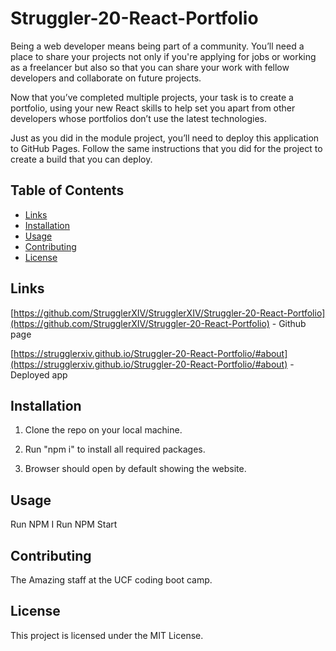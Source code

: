 # Struggler-20-React-Portfolio

Being a web developer means being part of a community. You’ll need a place to share your projects not only if you're applying for jobs or working as a freelancer but also so that you can share your work with fellow developers and collaborate on future projects.

Now that you’ve completed multiple projects, your task is to create a portfolio, using your new React skills to help set you apart from other developers whose portfolios don’t use the latest technologies.

Just as you did in the module project, you’ll need to deploy this application to GitHub Pages. Follow the same instructions that you did for the project to create a build that you can deploy.

## Table of Contents

- [Links](#links)
- [Installation](#installation)
- [Usage](#usage)
- [Contributing](#contributing)
- [License](#license)

## Links

[https://github.com/StrugglerXIV/StrugglerXIV/Struggler-20-React-Portfolio](https://github.com/StrugglerXIV/Struggler-20-React-Portfolio) - Github page

[https://strugglerxiv.github.io/Struggler-20-React-Portfolio/#about](https://strugglerxiv.github.io/Struggler-20-React-Portfolio/#about)  - Deployed app

## Installation

1. Clone the repo on your local machine.

2. Run "npm i" to install all required packages.

3. Browser should open by default showing the website.

## Usage

Run NPM I
Run NPM Start

## Contributing

The Amazing staff at the UCF coding boot camp.

## License

This project is licensed under the MIT License.
